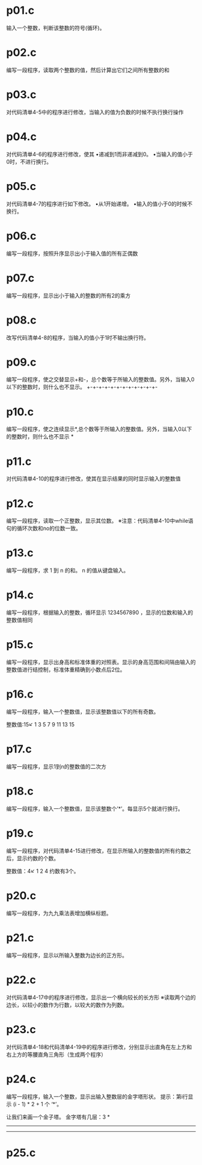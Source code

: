 # p01.c
输入一个整数，判断该整数的符号(循环)。
# p02.c
编写一段程序，读取两个整数的值，然后计算出它们之间所有整数的和
# p03.c
对代码清单4-5中的程序进行修改，当输入的值为负数的时候不执行换行操作
# p04.c
对代码清单4-6的程序进行修改，使其
•递减到1而非递减到0。
•当输入的值小于0时，不进行换行。
# p05.c
对代码清单4-7的程序进行如下修改。
•从1开始递增。
•输入的值小于0的时候不换行。
# p06.c
编写一段程序，按照升序显示出小于输入值的所有正偶数
# p07.c
编写一段程序，显示出小于输入的整数的所有2的乘方
# p08.c
改写代码清单4-8的程序，当输入的值小于1时不输出换行符。
# p09.c
编写一段程序，使之交替显示+和-，总个数等于所输入的整数值。另外，当输入0以下的整数时，则什么也不显示。
+-+-+-+-+-+-+-+-+-+-+-+-
# p10.c
编写一段程序，使之连续显示*,总个数等于所输入的整数值。另外，当输入0以下的整数时，则什么也不显示
*

# p11.c
对代码清单4-10的程序进行修改，使其在显示结果的同时显示输入的整数值
# p12.c
编写一段程序，读取一个正整数，显示其位数。
※注意：代码清单4-10中while语句的循环次数和no的位数一致。
# p13.c
编写一段程序，求 1 到 n 的和。 n 的值从键盘输入。
# p14.c
编写一段程序，根据输入的整数，循环显示 1234567890 ，显示的位数和输入的整数值相同
# p15.c
编写一段程序，显示出身高和标准体重的对照表。显示的身高范围和间隔由输入的整数值进行结控制，标准体重精确到小数点后2位。
# p16.c
编写一段程序，输入一个整数值，显示该整数值以下的所有奇数。

整数值:15↙
1 3 5 7 9 11 13 15
# p17.c
编写一段程序，显示1到n的整数值的二次方
# p18.c
编写一段程序，输入一个整数值，显示该整数个’*’。每显示5个就进行换行。
# p19.c
编写一段程序，对代码清单4-15进行修改，在显示所输入的整数值的所有约数之后，显示约数的个数。

整数值：4↙
1
2
4
约数有3个。
# p20.c
编写一段程序，为九九乘法表增加横纵标题。
# p21.c
编写一段程序，显示以所输入整数为边长的正方形。
# p22.c
对代码淸单4-17中的程序进行修改，显示出一个横向较长的长方形
※读取两个边的边长，以较小的数作为行数，以较大的数作为列数。
# p23.c
对代码清单4-18和代码清单4-19中的程序进行修改，分别显示出直角在左上方和右上方的等腰直角三角形（生成两个程序）
# p24.c
编写一段程序，输入一个整数，显示出输入整数层的金字塔形状。 提示：第i行显示 (i - 1) * 2 + 1 个 ‘*’。

让我们来画一个金子塔。
金字塔有几层：3
  *
 ***
*****
# p25.c





